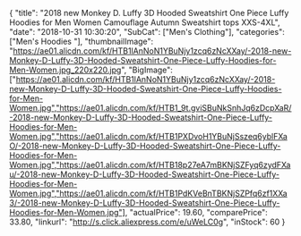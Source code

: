 {
	"title": "2018 new Monkey D. Luffy 3D Hooded Sweatshirt One Piece Luffy Hoodies for Men Women Camouflage Autumn Sweatshirt tops XXS-4XL",
	"date": "2018-10-31 10:30:20",
	"SubCat": ["Men's Clothing"],
	"categories": ["Men's Hoodies "],
	"thumbnailImage": "https://ae01.alicdn.com/kf/HTB1lAnNoN1YBuNjy1zcq6zNcXXay/-2018-new-Monkey-D-Luffy-3D-Hooded-Sweatshirt-One-Piece-Luffy-Hoodies-for-Men-Women.jpg_220x220.jpg",
	"BigImage": ["https://ae01.alicdn.com/kf/HTB1lAnNoN1YBuNjy1zcq6zNcXXay/-2018-new-Monkey-D-Luffy-3D-Hooded-Sweatshirt-One-Piece-Luffy-Hoodies-for-Men-Women.jpg","https://ae01.alicdn.com/kf/HTB1_9t.gviSBuNkSnhJq6zDcpXaR/-2018-new-Monkey-D-Luffy-3D-Hooded-Sweatshirt-One-Piece-Luffy-Hoodies-for-Men-Women.jpg","https://ae01.alicdn.com/kf/HTB1PXDvoH1YBuNjSszeq6yblFXaO/-2018-new-Monkey-D-Luffy-3D-Hooded-Sweatshirt-One-Piece-Luffy-Hoodies-for-Men-Women.jpg","https://ae01.alicdn.com/kf/HTB18p27eA7mBKNjSZFyq6zydFXau/-2018-new-Monkey-D-Luffy-3D-Hooded-Sweatshirt-One-Piece-Luffy-Hoodies-for-Men-Women.jpg","https://ae01.alicdn.com/kf/HTB1PdKVeBnTBKNjSZPfq6zf1XXa3/-2018-new-Monkey-D-Luffy-3D-Hooded-Sweatshirt-One-Piece-Luffy-Hoodies-for-Men-Women.jpg"],
	"actualPrice": 19.60,
	"comparePrice": 33.80,
	"linkurl": "http://s.click.aliexpress.com/e/uWeLC0g",
	"inStock": 60
}
